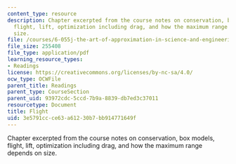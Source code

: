 ```yaml
---
content_type: resource
description: Chapter excerpted from the course notes on conservation, box models,
  flight, lift, optimization including drag, and how the maximum range depends on
  size.
file: /courses/6-055j-the-art-of-approximation-in-science-and-engineering-spring-2008/3e5791ccce63a61230b7bb914771649f_mar14.pdf
file_size: 255408
file_type: application/pdf
learning_resource_types:
- Readings
license: https://creativecommons.org/licenses/by-nc-sa/4.0/
ocw_type: OCWFile
parent_title: Readings
parent_type: CourseSection
parent_uid: 93972cdc-5ccd-7b9a-8839-db7ed3c37011
resourcetype: Document
title: Flight
uid: 3e5791cc-ce63-a612-30b7-bb914771649f
---
```

Chapter excerpted from the course notes on conservation, box models, flight, lift, optimization including drag, and how the maximum range depends on size.